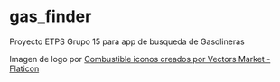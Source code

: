 # gas_finder

Proyecto ETPS Grupo 15 para app de busqueda de Gasolineras 

Imagen de logo por 
<a href="https://www.flaticon.es/iconos-gratis/combustible" title="combustible iconos">Combustible iconos creados por Vectors Market - Flaticon</a>
